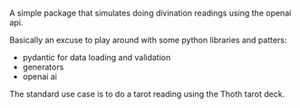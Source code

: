 A simple package that simulates doing divination readings using the openai api.

Basically an excuse to play around with some python libraries and patters:
- pydantic for data loading and validation
- generators
- openai ai

The standard use case is to do a tarot reading using the Thoth tarot deck.
